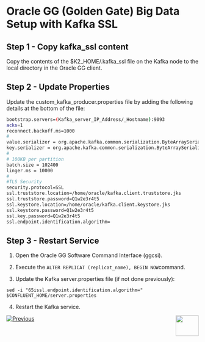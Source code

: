 # Oracle GG (Golden Gate) Big Data Setup with Kafka SSL

## Step 1	- Copy kafka_ssl content

Copy the contents of the $K2_HOME/.kafka_ssl file on the Kafka node to the local directory in the Oracle GG client.


## Step 2 - Update Properties	

Update the custom_kafka_producer.properties file by adding the following details at the bottom of the file:

```bash
bootstrap.servers=(Kafka_server_IP_Address/_Hostname):9093
acks=1
reconnect.backoff.ms=1000
#
value.serializer = org.apache.kafka.common.serialization.ByteArraySerializer
key.serializer = org.apache.kafka.common.serialization.ByteArraySerializer
#
# 100KB per partition
batch.size = 102400
linger.ms = 10000
#
#TLS Security
security.protocol=SSL
ssl.truststore.location=/home/oracle/kafka.client.truststore.jks
ssl.truststore.password=Q1w2e3r4t5 
ssl.keystore.location=/home/oracle/kafka.client.keystore.jks
ssl.keystore.password=Q1w2e3r4t5
ssl.key.password=Q1w2e3r4t5
ssl.endpoint.identification.algorithm=
```

## Step 3 - Restart Service

1. Open the Oracle GG Software Command Interface (ggcsi).

2. Execute the ```ALTER REPLICAT (replicat_name), BEGIN NOW```command. 


3. Update the Kafka server.properties file (if not done previously):

```sed -i "65issl.endpoint.identification.algorithm=" $CONFLUENT_HOME/server.properties```

 4. Restart the Kafka service.


[![Previous](/articles/images/Previous.png)](/articles/99_fabric_infras/devops/04_kafka_hardening.md)[<img align="right" width="60" height="54" src="/articles/images/Next.png">](/articles/99_fabric_infras/devops/06_fabric_kafkaSSL_support.md)
